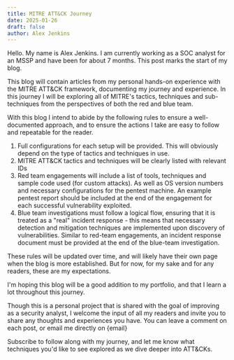 ```yaml
---
title: MITRE ATT&CK Journey
date: 2025-01-26
draft: false
author: Alex Jenkins
---
```


Hello. My name is Alex Jenkins. I am currently working as a SOC analyst for an MSSP and have been for about 7 months. This post marks the start of my blog. 

This blog will contain articles from my personal hands-on experience with the MITRE ATT&CK framework, documenting my journey and experience. In this journey I will be exploring all of MITRE's tactics, techniques and sub-techniques from the perspectives of both the red and blue team.

With this blog I intend to abide by the following rules to ensure a well-documented approach, and to ensure the actions I take are easy to follow and repeatable for the reader.

1. Full configurations for each setup will be provided. This will obviously depend on the type of tactics and techniques in use.
2. MITRE ATT&CK tactics and techniques will be clearly listed with relevant IDs
3. Red team engagements will include a list of tools, techniques and sample code used (for custom attacks). As well as OS version numbers and necessary configurations for the pentest machine. An example pentest report should be included at the end of the engagement for each successful vulnerability exploited.
4. Blue team investigations must follow a logical flow, ensuring that it is treated as a "real" incident response - this means that necessary detection and mitigation techniques are implemented upon discovery of vulnerabilities. Similar to red-team engagements, an incident response document must be provided at the end of the blue-team investigation.

These rules will be updated over time, and will likely have their own page when the blog is more established. But for now, for my sake and for any readers, these are my expectations.

I'm hoping this blog will be a good addition to my portfolio, and that I learn a lot throughout this journey.

Though this is a personal project that is shared with the goal of improving as a security analyst, I welcome the input of all my readers and invite you to share any thoughts and experiences you have. You can leave a comment on each post, or email me directly on {email}

Subscribe to follow along with my journey, and let me know what techniques you'd like to see explored as we dive deeper into ATT&CKs.
